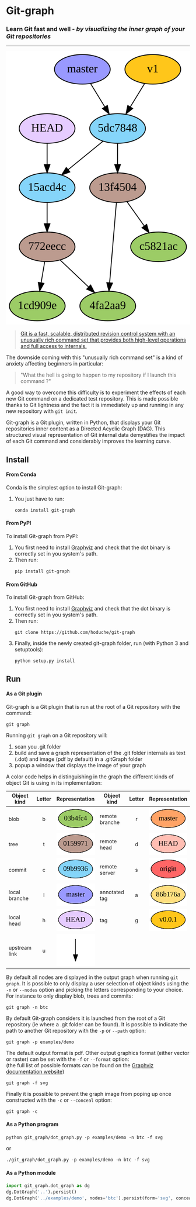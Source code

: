 # Git-graph

### Learn Git fast and well - *by visualizing the inner graph of your Git repositories*
___

![full](doc/sample_full.dot.svg)

> [Git is a fast, scalable, distributed revision control system with an unusually rich command set
that provides both high-level operations and full access to internals.](https://git-scm.com/docs/git)

The downside coming with this "unusually rich command set" is a kind of anxiety affecting beginners in particular:
>"What the hell is going to happen to my repository if I launch this command ?"

A good way to overcome this difficulty is to experiment the effects of each new Git command on a dedicated test repository.
This is made possible thanks to Git lightness and the fact it is immediately up and running in any new repository with `git init`.

Git-graph is a Git plugin, written in Python, that displays your Git repositories inner content as a Directed Acyclic Graph (DAG).
This structured visual representation of Git internal data demystifies the impact of each Git command and considerably improves the learning curve.

## Install

#### From Conda
Conda is the simplest option to install Git-graph:
1. You just have to run:
    ```
    conda install git-graph
    ```

#### From PyPI
To install Git-graph from PyPI:
1. You first need to install [Graphviz](https://www.graphviz.org/download/) and check that the dot binary is correctly set in you system's path.  
2. Then run: 
    ```
    pip install git-graph
    ```

#### From GitHub
To install Git-graph from GitHub:
1. You first need to install [Graphviz](https://www.graphviz.org/download/) and check that the dot binary is correctly set in you system's path.  
2. Then run:
    ```
    git clone https://github.com/hoduche/git-graph
    ```
3. Finally, inside the newly created git-graph folder, run (with Python 3 and setuptools):
    ```
    python setup.py install
    ```

## Run

#### As a Git plugin
Git-graph is a Git plugin that is run at the root of a Git repository with the command:
```
git graph
```

Running `git graph` on a Git repository will:
1. scan you .git folder
2. build and save a graph representation of the .git folder internals as text (.dot) and image (pdf by default) in a .gitGraph folder
3. popup a window that displays the image of your graph

A color code helps in distinguishing in the graph the different kinds of object Git is using in its implementation:

| Object kind    | Letter | Representation                                     | Object kind    | Letter | Representation                                     |
| -------------- | :----: | -------------------------------------------------- | -------------- | :----: | -------------------------------------------------- |
| blob           | b      | ![blob](doc/sample_blob.dot.svg)                   | remote branche | r      | ![remote_branch](doc/sample_remote_branch.dot.svg) |
| tree           | t      | ![tree](doc/sample_tree.dot.svg)                   | remote head    | d      | ![remote_head](doc/sample_remote_head.dot.svg)     |
| commit         | c      | ![commit](doc/sample_commit.dot.svg)               | remote server  | s      | ![remote_server](doc/sample_remote_server.dot.svg) |
| local branche  | l      | ![local_branch](doc/sample_local_branch.dot.svg)   | annotated tag  | a      | ![annotated tag](doc/sample_annotated_tag.dot.svg) |
| local head     | h      | ![local_head](doc/sample_local_head.dot.svg)       | tag            | g      | ![tag](doc/sample_tag.dot.svg)                     |
| upstream link  | u      | ![upstream](doc/sample_upstream.dot.svg)           |

By default all nodes are displayed in the output graph when running `git graph`.
It is possible to only display a user selection of object kinds using the `-n` or `--nodes` option and picking the letters corresponding to your choice.   
For instance to only display blob, trees and commits:
```
git graph -n btc
```

By default Git-graph considers it is launched from the root of a Git repository (ie where a .git folder can be found).
It is possible to indicate the path to another Git repository with the `-p` or `--path` option:
```
git graph -p examples/demo
```

The default output format is pdf.
Other output graphics format (either vector or raster) can be set with the `-f` or `--format` option:  
(the full list of possible formats can be found on the [Graphviz documentation website](https://graphviz.gitlab.io/_pages/doc/info/output.html))
```
git graph -f svg
```

Finally it is possible to prevent the graph image from poping up once constructed with the `-c` or `--conceal` option:
```
git graph -c
```

#### As a Python program
```
python git_graph/dot_graph.py -p examples/demo -n btc -f svg
```
or
```
./git_graph/dot_graph.py -p examples/demo -n btc -f svg
```
    
#### As a Python module

```python
import git_graph.dot_graph as dg
dg.DotGraph('..').persist()
dg.DotGraph('../examples/demo', nodes='btc').persist(form='svg', conceal=True)
```
